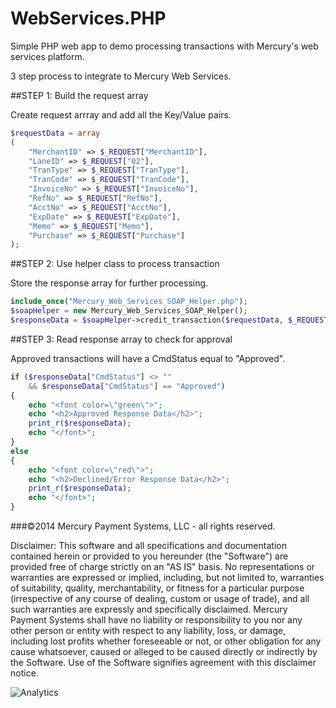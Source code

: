 WebServices.PHP
============================

Simple PHP web app to demo processing transactions with Mercury's web services platform.

3 step process to integrate to Mercury Web Services.

##STEP 1: Build the request array
    
Create request arrray and add all the Key/Value pairs.
  
```PHP
$requestData = array
(
  	"MerchantID" => $_REQUEST["MerchantID"],
  	"LaneID" => $_REQUEST["02"],
	"TranType" => $_REQUEST["TranType"],
	"TranCode" => $_REQUEST["TranCode"],
	"InvoiceNo" => $_REQUEST["InvoiceNo"],
	"RefNo" => $_REQUEST["RefNo"],
	"AcctNo" => $_REQUEST["AcctNo"],
	"ExpDate" => $_REQUEST["ExpDate"],
	"Memo" => $_REQUEST["Memo"],
	"Purchase" => $_REQUEST["Purchase"]
);
```
  
##STEP 2: Use helper class to process transaction

Store the response array for further processing.

```PHP
include_once("Mercury_Web_Services_SOAP_Helper.php");
$soapHelper = new Mercury_Web_Services_SOAP_Helper();
$responseData = $soapHelper->credit_transaction($requestData, $_REQUEST["Password"]);
```

##STEP 3: Read response array to check for approval

Approved transactions will have a CmdStatus equal to "Approved".

```PHP
if ($responseData["CmdStatus"] <> ""
  	&& $responseData["CmdStatus"] == "Approved")
{
	echo "<font color=\"green\">";
	echo "<h2>Approved Response Data</h2>";
	print_r($responseData);
	echo "</font>";
}
else
{
	echo "<font color=\"red\">";
	echo "<h2>Declined/Error Response Data</h2>";
	print_r($responseData);
	echo "</font>";
}
```

###©2014 Mercury Payment Systems, LLC - all rights reserved.

Disclaimer:
This software and all specifications and documentation contained herein or provided to you hereunder (the "Software") are provided free of charge strictly on an "AS IS" basis. No representations or warranties are expressed or implied, including, but not limited to, warranties of suitability, quality, merchantability, or fitness for a particular purpose (irrespective of any course of dealing, custom or usage of trade), and all such warranties are expressly and specifically disclaimed. Mercury Payment Systems shall have no liability or responsibility to you nor any other person or entity with respect to any liability, loss, or damage, including lost profits whether foreseeable or not, or other obligation for any cause whatsoever, caused or alleged to be caused directly or indirectly by the Software. Use of the Software signifies agreement with this disclaimer notice.


![Analytics](https://ga-beacon.appspot.com/UA-60858025-31/WebServices.PHP/readme?pixel)
